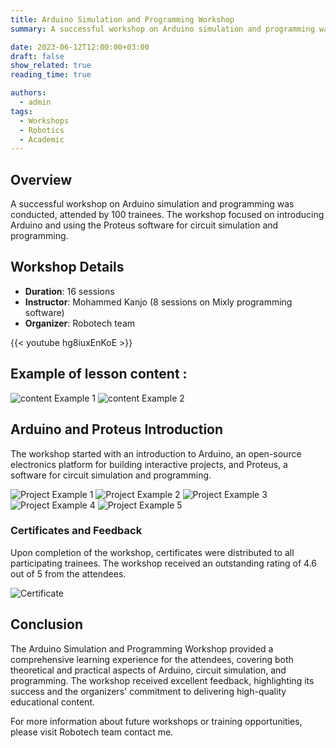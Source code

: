 ```yaml
---
title: Arduino Simulation and Programming Workshop
summary: A successful workshop on Arduino simulation and programming was conducted, attended by 100 trainees. The workshop focused on introducing Arduino and using the Proteus software for circuit simulation and programming.

date: 2023-06-12T12:00:00+03:00
draft: false
show_related: true
reading_time: true

authors:
  - admin
tags:
  - Workshops
  - Robotics
  - Academic
---
```


## Overview

A successful workshop on Arduino simulation and programming was conducted, attended by 100 trainees. The workshop focused on introducing Arduino and using the Proteus software for circuit simulation and programming.

## Workshop Details

- **Duration**: 16 sessions
- **Instructor**:  Mohammed Kanjo (8 sessions on Mixly programming software)
- **Organizer**: Robotech team


{{< youtube hg8iuxEnKoE >}}


## Example of lesson content :

![content Example 1](/arduino-cuarse/files/11.jpg)
![content Example 2](/arduino-cuarse/files/22.jpg)


## Arduino and Proteus Introduction

The workshop started with an introduction to Arduino, an open-source electronics platform for building interactive projects, and Proteus, a software for circuit simulation and programming.

![Project Example 1](/arduino-cuarse/files/1.png)
![Project Example 2](/arduino-cuarse/files/2.png)
![Project Example 3](/arduino-cuarse/files/3.png)
![Project Example 4](/arduino-cuarse/files/4.png)
![Project Example 5](/arduino-cuarse/files/5.png)


### Certificates and Feedback

Upon completion of the workshop, certificates were distributed to all participating trainees. The workshop received an outstanding rating of 4.6 out of 5 from the attendees.

![Certificate](/arduino-cuarse/files/certificate.jpg)


## Conclusion

The Arduino Simulation and Programming Workshop provided a comprehensive learning experience for the attendees, covering both theoretical and practical aspects of Arduino, circuit simulation, and programming. The workshop received excellent feedback, highlighting its success and the organizers' commitment to delivering high-quality educational content.

For more information about future workshops or training opportunities, please visit Robotech team  contact me.